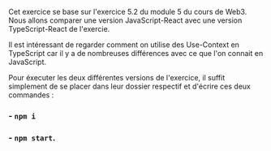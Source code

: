 Cet exercice se base sur l'exercice 5.2 du module 5 du cours de Web3.
Nous allons comparer une version JavaScript-React avec une version TypeScript-React de l'exercie.

Il est intéressant de regarder comment on utilise des Use-Context en TypeScript car il y a de nombreuses différences avec ce que l'on connait en JavaScript.

Pour éxecuter les deux différentes versions de l'exercice, il suffit simplement de se placer dans leur dossier respectif et d'écrire ces deux commandes :
### - `npm i` 
### - `npm start`.

